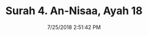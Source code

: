 ---
title       : "Surah 4. An-Nisaa, Ayah 18"
date        : 7/25/2018 2:51:42 PM
draft       : false
type        : "quran"
layout      : "compare"
BookCode    : "CMP"
SurahNumber : "4"
AyahNumber  : "18"
TotalAyah   : "176"
---
